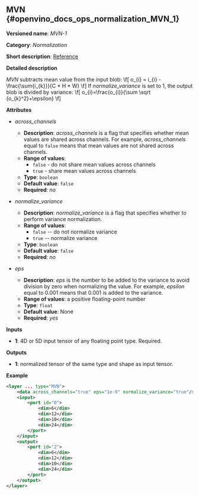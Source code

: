 ## MVN <a name="MVN"></a> {#openvino_docs_ops_normalization_MVN_1}

**Versioned name**: *MVN-1*

**Category**: *Normalization*

**Short description**: [Reference](http://caffe.berkeleyvision.org/tutorial/layers/mvn.html)

**Detailed description**

*MVN* subtracts mean value from the input blob:
\f[
o_{i} = i_{i} - \frac{\sum{i_{k}}}{C * H * W}
\f]
If *normalize_variance* is set to 1, the output blob is divided by variance:
\f[
o_{i}=\frac{o_{i}}{\sum \sqrt {o_{k}^2}+\epsilon}
\f]

**Attributes**

* *across_channels*

  * **Description**: *across_channels* is a flag that specifies whether mean values are shared across channels. For example, *across_channels* equal to `false` means that mean values are not shared across channels.
  * **Range of values**:
    * `false` - do not share mean values across channels
    * `true` - share mean values across channels
  * **Type**: `boolean`
  * **Default value**: `false`
  * **Required**: *no*

* *normalize_variance*

  * **Description**: *normalize_variance* is a flag that specifies whether to perform variance normalization.
  * **Range of values**:
    * `false` -- do not normalize variance
    * `true` -- normalize variance
  * **Type**: `boolean`
  * **Default value**: `false`
  * **Required**: *no*

* *eps*

  * **Description**: *eps* is the number to be added to the variance to avoid division by zero when normalizing the value. For example, *epsilon* equal to 0.001 means that 0.001 is added to the variance.
  * **Range of values**: a positive floating-point number
  * **Type**: `float`
  * **Default value**: None
  * **Required**: *yes*

**Inputs**

* **1**: 4D or 5D input tensor of any floating point type. Required.

**Outputs**

* **1**: normalized tensor of the same type and shape as input tensor.

**Example**

```xml
<layer ... type="MVN">
    <data across_channels="true" eps="1e-9" normalize_variance="true"/>
    <input>
        <port id="0">
            <dim>6</dim>
            <dim>12</dim>
            <dim>10</dim>
            <dim>24</dim>
        </port>
    </input>
    <output>
        <port id="2">
            <dim>6</dim>
            <dim>12</dim>
            <dim>10</dim>
            <dim>24</dim>
        </port>
    </output>
</layer>
```
